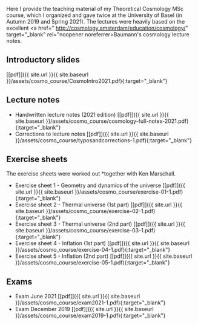 Here I provide the teaching material of my Theoretical Cosmology MSc course, which I organized and gave twice at
the University of Basel (in Autumn 2019 and Spring 2021). The lectures were heavily based on the excellent 
<a href=" http://cosmology.amsterdam/education/cosmology/" target="_blank" rel="noopener noreferrer>Baumann's cosmology lecture notes</a>.


## Introductory slides
[[pdf]]({{ site.url }}{{ site.baseurl }}/assets/cosmo_course/CosmoIntro2021.pdf){:target="_blank"}  

## Lecture notes

- Handwritten lecture notes (2021 edition)
[[pdf]]({{ site.url }}{{ site.baseurl }}/assets/cosmo_course/cosmology-full-notes-2021.pdf){:target="_blank"}  
- Corrections to lecture notes
[[pdf]]({{ site.url }}{{ site.baseurl }}/assets/cosmo_course/typosandcorrections-1.pdf){:target="_blank"}  

## Exercise sheets 
The exercise sheets were worked out *together with Ken Marschall.

- Exercise sheet 1 - Geometry and dynamics of the universe
[[pdf]]({{ site.url }}{{ site.baseurl }}/assets/cosmo_course/exercise-01-1.pdf){:target="_blank"}  
- Exercise sheet 2 - Thermal universe (1st part)
[[pdf]]({{ site.url }}{{ site.baseurl }}/assets/cosmo_course/exercise-02-1.pdf){:target="_blank"}  
- Exercise sheet 3 - Thermal universe (2nd part)
[[pdf]]({{ site.url }}{{ site.baseurl }}/assets/cosmo_course/exercise-03-1.pdf){:target="_blank"}  
- Exercise sheet 4 - Inflation (1st part)
[[pdf]]({{ site.url }}{{ site.baseurl }}/assets/cosmo_course/exercise-04-1.pdf){:target="_blank"}  
- Exercise sheet 5 - Inflation (2nd part)
[[pdf]]({{ site.url }}{{ site.baseurl }}/assets/cosmo_course/exercise-05-1.pdf){:target="_blank"}
  
## Exams


- Exam June 2021
[[pdf]]({{ site.url }}{{ site.baseurl }}/assets/cosmo_course/exam2021-1.pdf){:target="_blank"}  
- Exam December 2019
[[pdf]]({{ site.url }}{{ site.baseurl }}/assets/cosmo_course/exam2019-1.pdf){:target="_blank"}  
